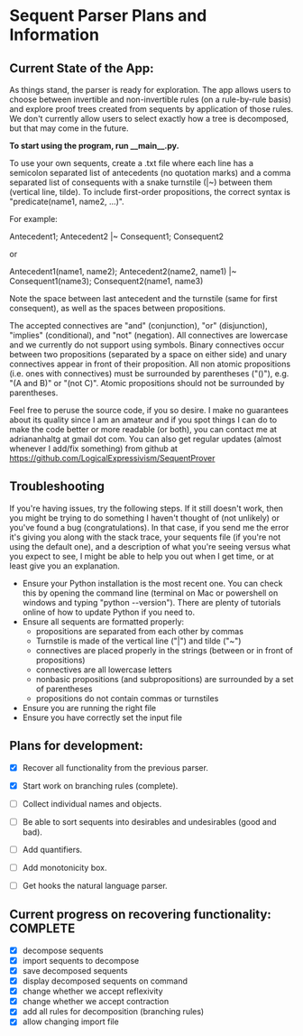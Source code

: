 # Sequent Parser Plans and Information

## Current State of the App:
As things stand, the parser is ready for exploration. The app allows users to choose between 
invertible and non-invertible rules (on a rule-by-rule basis) and explore proof trees created from
sequents by application of those rules. We don't currently allow users to select exactly how a tree
is decomposed, but that may come in the future. 

**To start using the program, run \_\_main\_\_.py.** 

To use your own sequents, create a .txt file where each line has a semicolon separated list of 
antecedents (no quotation marks) and a comma separated list of consequents with a snake turnstile 
(|~) between them (vertical line, tilde). To include first-order propositions, the correct 
syntax is "predicate(name1, name2, ...)".  

For example: 

Antecedent1; Antecedent2 |~ Consequent1; Consequent2

or

Antecedent1(name1, name2); Antecedent2(name2, name1) |~ Consequent1(name3); Consequent2(name1, name3) 


Note the space between last antecedent and the turnstile (same for first consequent), as well as 
the spaces between propositions. 

The accepted connectives are "and" (conjunction), "or" (disjunction), "implies" (conditional), and
"not" (negation). All connectives are lowercase and we currently do not support using symbols. 
Binary connectives occur between two propositions (separated by a space on either side) and unary 
connectives appear in front of their proposition. All non atomic propositions (i.e. ones with 
connectives) must be surrounded by parentheses ("()"), e.g. "(A and B)" or "(not C)". Atomic 
propositions should not be surrounded by parentheses. 

Feel free to peruse the source code, if you so desire. I make no guarantees about its quality since
I am an amateur and if you spot things I can do to make the code better or more readable (or both),
you can contact me at adriananhaltg at gmail dot com. You can also get regular updates (almost 
whenever I add/fix something) from github at https://github.com/LogicalExpressivism/SequentProver

## Troubleshooting
If you're having issues, try the following steps. If it still doesn't work, then you might be 
trying to do something I haven't thought of (not unlikely) or you've found a bug (congratulations).
In that case, if you send me the error it's giving you along with the stack trace, your sequents 
file (if you're not using the default one), and a description of what you're seeing versus what you
expect to see, I might be able to help you out when I get time, or at least give you an 
explanation.

- Ensure your Python installation is the most recent one. You can check this by opening the command
  line (terminal on Mac or powershell on windows and typing "python --version"). There are plenty 
  of tutorials online of how to update Python if you need to.
- Ensure all sequents are formatted properly:
    - propositions are separated from each other by commas
    - Turnstile is made of the vertical line ("|") and tilde ("~")
    - connectives are placed properly in the strings (between or in front of propositions)
    - connectives are all lowercase letters
    - nonbasic propositions (and subpropositions) are surrounded by a set of parentheses
    - propositions do not contain commas or turnstiles
- Ensure you are running the right file
- Ensure you have correctly set the input file 

## Plans for development:
- [x] Recover all functionality from the previous parser.
- [x] Start work on branching rules (complete).
- [ ] Collect individual names and objects.
- [ ] Be able to sort sequents into desirables and undesirables (good and bad).
- [ ] Add quantifiers.
- [ ] Add monotonicity box.
- [ ] Get hooks the natural language parser. 


## Current progress on recovering functionality: COMPLETE
- [x] decompose sequents
- [x] import sequents to decompose
- [x] save decomposed sequents
- [x] display decomposed sequents on command
- [x] change whether we accept reflexivity
- [x] change whether we accept contraction 
- [x] add all rules for decomposition (branching rules)
- [x] allow changing import file
